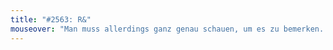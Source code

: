 ```yaml
---
title: "#2563: R&"
mouseover: "Man muss allerdings ganz genau schauen, um es zu bemerken..."
---
```

